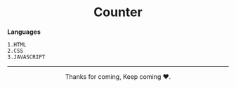 <h1 align="center">Counter</h1>


**Languages**
```
1.HTML
2.CSS
3.JAVASCRIPT
```

<hr>
<p align="center">Thanks for coming, Keep coming ❤️.</p>